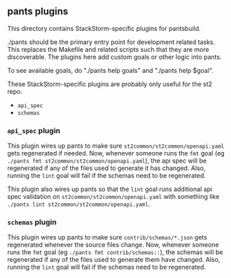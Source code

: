 ## pants plugins

This directory contains StackStorm-specific plugins for pantsbuild.

./pants should be the primary entry point for development related tasks.
This replaces the Makefile and related scripts such that they are more discoverable.
The plugins here add custom goals or other logic into pants.

To see available goals, do "./pants help goals" and "./pants help $goal".

These StackStorm-specific plugins are probably only useful for the st2 repo.
- `api_spec`
- `schemas`

### `api_spec` plugin

This plugin wires up pants to make sure `st2common/st2common/openapi.yaml`
gets regenerated if needed. Now, whenever someone runs the `fmt` goal
(eg `./pants fmt st2common/st2common/openapi.yaml`), the api spec will
be regenerated if any of the files used to generate it has changed.
Also, running the `lint` goal will fail if the schemas need to be
regenerated.

This plugin also wires up pants so that the `lint` goal runs additional
api spec validation on `st2common/st2common/openapi.yaml` with something
like `./pants lint st2common/st2common/openapi.yaml`.

### `schemas` plugin

This plugin wires up pants to make sure `contrib/schemas/*.json` gets
regenerated whenever the source files change. Now, whenever someone runs
the `fmt` goal (eg `./pants fmt contrib/schemas::`), the schemas will
be regenerated if any of the files used to generate them have changed.
Also, running the `lint` goal will fail if the schemas need to be
regenerated.
